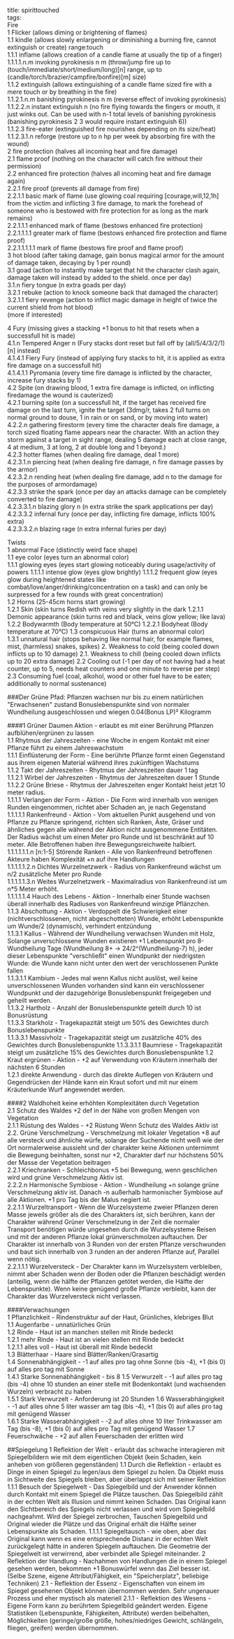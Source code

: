 title: spirittouched  
tags:   
Fire  1 Flicker (allows diming or brightening of flames)  1.1 kindle (allows slowly enlargening or diminishing a burning fire, cannot extinguish or create) range:touch  1.1.1 inflame (allows creation of a candle flame at usually the tip of a finger)  1.1.1.1.n.m invoking pyrokinesis n m (throw/jump fire up to (touch/immediate/short/medium/long)[n] range, up to (candle/torch/brazier/campfire/bonfire)[m] size)  1.1.2 extinguish (allows extinguishing of a candle flame sized fire with a mere touch or by breathing in the fire)  1.1.2.1.n.m banishing pyrokinesis n m (reverse effect of invoking pyrokinesis)  1.1.2.2.n instant extinguish n (no fire flying towards the fingers or mouth, it just winks out. Can be used with n-1 total levels of banishing pyrokinesis (banishing pyrokinesis 2 3 would require instant extinguish 6))  1.1.2.3 fire-eater (extinguished fire nourishes depending on its size/heat)  1.1.2.3.1.n reforge (restore up to n hp per week by absorbing fire with the wound)  2 fire protection (halves all incoming heat and fire damage)  2.1 flame proof (nothing on the character will catch fire without their permission)  2.2 enhanced fire protection (halves all incoming heat and fire damage again)  2.2.1 fire proof (prevents all damage from fire)  2.2.1.1 basic mark of flame (use glowing coal requiring [courage,will,12,1h] from the victim and inflicting 3 fire damage, to mark the forehead of someone who is bestowed with fire protection for as long as the mark remains)  2.2.1.1.1 enhanced mark of flame (bestows enhanced fire protection)  2.2.1.1.1.1 greater mark of flame (bestows enhanced fire protection and flame proof)  2.2.1.1.1.1.1 mark of flame (bestows fire proof and flame proof)  3 hot blood (after taking damage, gain bonus magical armor for the amount of damage taken, decaying by 1 per round)  3.1 goad (action to instantly make target that hit the character clash again, damage taken will instead by added to the shield. once per day)  3.1.n fiery tongue (n extra goads per day)  3.2.1 rebuke (action to knock someone back that damaged the character)  3.2.1.1 fiery revenge (action to inflict magic damage in height of twice the current shield from hot blood)  (more if interested)    4 Fury (missing gives a stacking +1 bonus to hit that resets when a successfull hit is made)  4.1.n Tempered Anger n (Fury stacks dont reset but fall off by (all/5/4/3/2/1)[n] instead)  4.1.4.1 Fiery Fury (instead of applying fury stacks to hit, it is applied as extra fire damage on a successfull hit)  4.1.4.1.1 Pyromania (every time fire damage is inflicted by the character, increase fury stacks by 1)  4.2 Spite (on drawing blood, 1 extra fire damage is inflicted, on inflicting firedamage the wound is cauterized)  4.2.1 burning spite (on a successfull hit, if the target has received fire damage on the last turn, ignite the target (3dmg/r, takes 2 full turns on normal ground to douse, 1 in rain or on sand, or by moving into water)  4.2.2.n gathering firestorm (every time the character deals fire damage, a torch sized floating flame appears near the character. With an action they storm against a target in sight range, dealing 5 damage each at close range, 4 at medium, 3 at long, 2 at double long and 1 beyond.)  4.2.3 hotter flames (when dealing fire damage, deal 1 more)  4.2.3.1.n piercing heat (when dealing fire damage, n fire damage passes by the armor)  4.2.3.2.n rending heat (when dealing fire damage, add n to the damage for the purposes of armordamage)  4.2.3.3 strike the spark (once per day an attacks damage can be completely converted to fire damage)  4.2.3.3.1.n blazing glory n (n extra strike the spark applications per day)  4.2.3.3.2 infernal fury (once per day, inflicting fire damage, inflicts 100% extra)  4.2.3.3.2.n blazing rage (n extra infernal furies per day)      Twists  1 abnormal Face (distinctly weird face shape)  1.1 eye color (eyes turn an abnormal color)  1.1.1 glowing eyes (eyes start glowing noticeably during usage/activity of powers1.1.1.1 intense glow (eyes glow brightly)1.1.1.2 frequent glow (eyes glow during heightened states like combat/love/anger/drinking/concentration on a task)and can only be surpressed for a few rounds with great concentration)  1.2 Horns (25-45cm horns start growing)  1.2.1 Skin (skin turns Redish with veins very slightly in the dark1.2.1.1 Demonic appearance (skin turns red and black, veins glow yellow; like lava)1.2.2 Bodywarmth (Body temperature at 50°C)1.2.2.1 Bodyheat (Body temperature at 70°C)1.3 conspicuous Hair (turns an abnormal color)  1.3.1 unnatural hair (stops behaving like normal hair, for example flames, mist, (harmless) snakes, spikes)2. Weakness to cold (being cooled down inflicts up to 10 damage)2.1. Weakness to chill (being cooled down inflicts up to 20 extra damage)2.2 Cooling out (-1 per day of not having had a heat counter, up to 5, needs heat counters and one minute to reverse per step)2.3 Consuming fuel (coal, alkohol, wood or other fuel have to be eaten; additionally to normal sustenance)###Der Grüne Pfad:Pflanzen wachsen nur bis zu einem natürlichen "Erwachsenen" zustandBonuslebenspunkte sind von normaler Wundheilung ausgeschlossen und wiegen 0.04(Bonus LP)² Kilogramm####1 Grüner Daumen Aktion - erlaubt es mit einer Berührung Pflanzen aufblühen/ergrünen zu lassen  1.1 Rhytmus der Jahreszeiten - eine Woche in engem Kontakt mit einer Pflanze führt zu einem  Jahreswachstum  1.1.1 Einflüsterung der Form - Eine berührte Pflanze formt einen Gegenstand aus ihrem eigenen Material während ihres zukünftigen Wachstums   1.1.2 Takt der Jahreszeiten - Rhytmus der Jahreszeiten dauer 1 tag  1.1.2.1 Wirbel der Jahreszeiten - Rhytmus der Jahreszeiten dauer 1 Stunde  1.1.2.2 Grüne Briese - Rhytmus der Jahreszeiten enger Kontakt heist jetzt 10 meter radius.  1.1.1.1 Verlangen der Form - Aktion - Die Form wird innerhalb von wenigen Runden eingenommen, richtet aber Schaden an, je nach Gegenstand   1.1.1.1.1 Rankenfreund - Aktion - Vom aktuellen Punkt ausgehend und von Pflanze zu Pflanze springend, richten sich Ranken, Äste, Gräser und ähnliches gegen alle während der Aktion nicht ausgenommene Entitäten. Der Radius wächst um einen Meter pro Runde und ist beschränkt auf 10 meter. Alle Betroffenen haben ihre Bewegungsreichweite halbiert.   1.1.1.1.1.1.n [n:1-5]  Störende Ranken - Alle von Rankenfreund betroffenen Akteure haben Komplexität +n auf ihre Handlungen   1.1.1.1.1.2.n Dichtes Wurzelnetzwerk - Radius von Rankenfreund wächst um n/2 zusätzliche Meter pro Runde  1.1.1.1.1.3.n Weites Wurzelnetzwerk  - Maximalradius von Rankenfreund ist um n*5 Meter erhöht.  1.1.1.1.1.4 Hauch des Lebens - Aktion - Innerhalb einer Stunde wachsen überall innerhalb des Radiuses von Rankenfreund winzige Pflänzchen.  1.1.3 Abschottung - Aktion - Verdoppelt die Schwierigkeit einer (nichtverschlossenen, nicht abgeschotteten) Wunde, erhöht Lebenspunkte um Wunde/2 (dynamisch), verhindert entzündung  1.1.3.1 Kallus - Während der Wundheilung verwachsen Wunden mit Holz, Solange unverschlossene Wunden existieren +1 Lebenspunkt pro 8-Wundheilung Tage (Wundheilung 8+ -> 24/2^(Wundheilung-7) h),  jeder dieser Lebenspunkte "verschließt" einen Wundpunkt der niedrigsten Wunde: die Wunde kann nicht unter den wert der verschlossenen Punkte fallen   1.1.3.1.1 Kambium - Jedes mal wenn Kallus nicht auslöst, weil keine unverschlossenen Wunden vorhanden sind kann ein verschlossener Wundpunkt und der dazugehörige Bonuslebenspunkt freigegeben und geheilt werden.  1.1.3.2 Hartholz - Anzahl der Bonuslebenspunkte geteilt durch 10 ist Bonusrüstung  1.1.3.3 Starkholz - Tragekapazität steigt um 50% des Gewichtes durch Bonuslebenspunkte  1.1.3.3.1  Massivholz - Tragekapazität steigt um zusätzliche 40% des Gewichtes durch Bonuslebenspunkte1.1.3.3.1.1 Baumriese - Tragekapazität steigt um zusätzliche 15% des Gewichtes durch Bonuslebenspunkte1.2 Kraut ergrünen - Aktion - +2 auf Verwendung von Kräutern innerhalb der nächsten 6 Stunden  1.2.1 direkte Anwendung - durch das direkte Auflegen von Kräutern und Gegendrücken der Hände kann ein  Kraut sofort und mit nur einem Kräuterkunde Wurf angewendet werden.    ####2 Waldhoheit  keine erhöhten Komplexitäten durch Vegetation  2.1 Schutz des Waldes +2 def in der Nähe von großen Mengen von Vegetation  2.1.1 Rüstung des Waldes - +2 Rüstung Wenn Schutz des Waldes Aktiv ist  2.2. Grüne Verschmelzung - Verschmelzung mit lokaler Vegetation +8 auf alle versteck und ähnliche  würfe, solange der Suchende nicht weiß wie der Ort normalerweise aussieht und der charakter keine Aktionen unternimmt die Bewegung beinhalten, sonst nur +2, Charakter darf nur höchstens 50% der Masse der Vegetation beitragen  2.2.1 Kriechranken - Schleichbonus +5 bei Bewegung, wenn geschlichen wird und grüne Verschmelzung Aktiv ist.   2.2.2.n Harmonische Symbiose - Aktion - Wundheilung +n solange grüne Verschmelzung aktiv ist. Danach -n außerhalb harmonischer Symbiose auf alle Aktionen. +1 pro Tag bis der Malus negiert ist.  2.2.1.1 Wurzeltransport - Wenn die Wurzelsysteme zweier Pflanzen deren Masse jeweils größer als die des Charakters ist, sich berühren, kann der Charakter während Grüner Verschmelzung in der Zeit die normaler Transport benötigen würde ungesehen durch die Wurzelsysteme Reisen und mit der anderen Pflanze lokal grünverschmolzen auftauchen. Der Charakter ist innerhalb von 3 Runden von der ersten Pflanze verschwunden und baut sich innerhalb von 3 runden an der anderen Pflanze auf, Parallel wenn nötig.   2.2.1.1.1 Wurzelversteck - Der Charakter kann im Wurzelsystem verbleiben, nimmt aber Schaden wenn der Boden oder die Pflanzen beschädigt werden (anteilig, wenn die hälfte der Pflanzen getötet werden, die Hälfte der Lebenspunkte). Wenn keine genügend große Pflanze verbleibt, kann der Charakter das Wurzelversteck nicht verlassen.    ####Verwachsungen  1 Pflanzlichkeit - Rindenstruktur auf der Haut, Grünliches, klebriges Blut    1.1 Augenfarbe - unnatürliches Grün    1.2 Rinde - Haut ist an manchen stellen mit Rinde bedeckt  1.2.1 mehr Rinde - Haut ist an vielen stellen mit Rinde bedeckt  1.2.1.1 alles voll - Haut ist überall mit Rinde bedeckt  1.3 Blätterhaar - Haare sind Blätter/Ranken/Grasartig  1.4 Sonnenabhängigkeit - -1 auf alles pro tag ohne Sonne (bis -4), +1 (bis 0) auf alles pro tag mit Sonne  1.4.1 Starke Sonnenabhängigkeit - bis 81.5 Verwurzelt - -1 auf alles pro tag (bis -4) ohne 10 stunden an einer stelle mit Bodenkontakt (und wachsenden Wurzeln) verbracht zu haben  1.5.1 Stark Verwurzelt - Anforderung ist 20 Stunden1.6 Wasserabhängigkeit - -1 auf alles ohne 5 liter wasser am tag (bis -4), +1 (bis 0) auf alles pro tag mit genügend Wasser  1.6.1 Starke Wasserabhängigkeit - -2 auf alles ohne 10 liter Trinkwasser am Tag (bis -8), +1 (bis 0) auf alles pro Tag mit genügend Wasser1.7 Feuerschwäche - +2 auf allen Feuerschaden der erlitten wird    ##Spiegelung1 Reflektion der Welt - erlaubt das schwache interagieren mit Spiegelbildern wie mit dem eigentlichen Objekt (kein Schaden, kein anheben von größeren gegenständen)1.1 Durch die Reflektion - erlaubt es Dinge in einen Spiegel zu legen/aus dem Spiegel zu holen. Da Objekt muss in Sichtweite des Spiegels bleiben, aber überlappt sich mit seiner Reflektion1.1.1 Besuch der Spiegelwelt  - Das Spiegelbild und der Anwender können durch Kontakt mit einem Spiegel die Plätze tauschen. Das Spiegelbild zählt in der echten Welt als Illusion und nimmt keinen Schaden. Das Original kann den Sichtbereich des Spiegels nicht verlassen und wird vom Spiegelbild nachgeahmt. Wird der Spiegel zerbrochen, Tauschen Spiegelbild und Original wieder die Plätze und das Original erhält die Hälfte seiner Lebenspunkte als Schaden.1.1.1.1 Spiegeltausch - wie oben, aber das Original kann wenn es eine entsprechende Distanz in der echten Welt zurückgelegt hätte in anderen Spiegeln auftauchen. Die Geometrie der Spiegelwelt ist verwirrend, aber verbindet alle Spiegel miteinander.2 Reflektion der Handlung - Nachahmen von Handlungen die in einem Spiegel gesehen werden, bekommen +1 Bonuswürfel wenn das Ziel besser ist. (Selbe Szene, eigene Attribut/Fähigkeit, ein "Speicherplatz", beliebige Techniken)2.1 - Reflektion der Essenz - Eigenschaften von einem im Spiegel gesehenen Objekt können übernommen werden. Sehr ungenauer Prozess und eher mystisch als materiell2.1.1 - Reflektion des Wesens - Eigene Form kann zu berührtem Spiegelbild geändert werden. Eigene Statistiken (Lebenspunkte, Fähigkeiten, Attribute) werden beibehalten, Möglichkeiten (geringe/große größe, hohes/niedriges Gewicht, schlängeln, fliegen, greifen) werden übernommen.   
